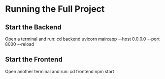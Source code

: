 # Running the Full Project

## Start the Backend
Open a terminal and run:
cd backend
uvicorn main:app --host 0.0.0.0 --port 8000 --reload

## Start the Frontend
Open another terminal and run:
cd frontend
npm start
